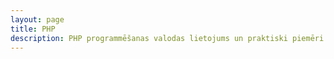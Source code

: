 ```yaml
---
layout: page
title: PHP
description: PHP programmēšanas valodas lietojums un praktiski piemēri
---
```

